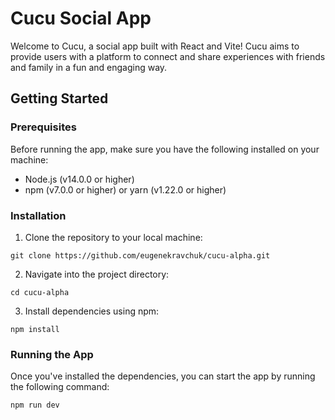 # Cucu Social App

Welcome to Cucu, a social app built with React and Vite! Cucu aims to provide users with a platform to connect and share experiences with friends and family in a fun and engaging way.

## Getting Started

### Prerequisites

Before running the app, make sure you have the following installed on your machine:

- Node.js (v14.0.0 or higher)
- npm (v7.0.0 or higher) or yarn (v1.22.0 or higher)

### Installation

1. Clone the repository to your local machine:

```
git clone https://github.com/eugenekravchuk/cucu-alpha.git
```

2. Navigate into the project directory:

```
cd cucu-alpha
```

3. Install dependencies using npm:

```
npm install
```

### Running the App

Once you've installed the dependencies, you can start the app by running the following command:

```
npm run dev
```
